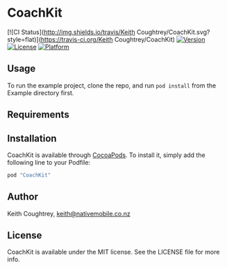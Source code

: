 # CoachKit

[![CI Status](http://img.shields.io/travis/Keith Coughtrey/CoachKit.svg?style=flat)](https://travis-ci.org/Keith Coughtrey/CoachKit)
[![Version](https://img.shields.io/cocoapods/v/CoachKit.svg?style=flat)](http://cocoapods.org/pods/CoachKit)
[![License](https://img.shields.io/cocoapods/l/CoachKit.svg?style=flat)](http://cocoapods.org/pods/CoachKit)
[![Platform](https://img.shields.io/cocoapods/p/CoachKit.svg?style=flat)](http://cocoapods.org/pods/CoachKit)

## Usage

To run the example project, clone the repo, and run `pod install` from the Example directory first.

## Requirements

## Installation

CoachKit is available through [CocoaPods](http://cocoapods.org). To install
it, simply add the following line to your Podfile:

```ruby
pod "CoachKit"
```

## Author

Keith Coughtrey, keith@nativemobile.co.nz

## License

CoachKit is available under the MIT license. See the LICENSE file for more info.
